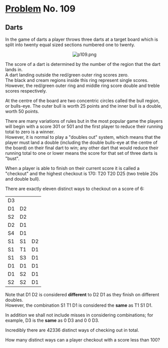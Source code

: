 # [Problem](https://projecteuler.net/problem=109) No. 109

## Darts

In the game of darts a player throws three darts at a target board which is split into twenty equal sized sections numbered one to twenty.

<div align="center">
	<img src="https://user-images.githubusercontent.com/73425927/170833741-8e1eda47-584f-42ff-8d1a-1567d1d204b7.png" alt="p109.png">
</div>

The score of a dart is determined by the number of the region that the dart lands in.<br>
A dart landing outside the red/green outer ring scores zero.<br>
The black and cream regions inside this ring represent single scores. However, the red/green outer ring and middle ring score double and treble scores respectively.

At the centre of the board are two concentric circles called the bull region, or bulls-eye. The outer bull is worth 25 points and the inner bull is a double, worth 50 points.

There are many variations of rules but in the most popular game the players will begin with a score 301 or 501 and the first player to reduce their running total to zero is a winner.<br>
However, it is normal to play a "doubles out" system, which means that the player must land a double (including the double bulls-eye at the centre of the board) on their final dart to win; any other dart that would reduce their running total to one or lower means the score for that set of three darts is "bust".

When a player is able to finish on their current score it is called a "checkout" and the highest checkout is 170: T20 T20 D25 (two treble 20s and double bull).

There are exactly eleven distinct ways to checkout on a score of 6:

<div align="center">
	<table>
		<tr>
			<td>D3</td>
		</tr>
		<tr>
			<td>D1</td>
			<td>D2</td>
		</tr>
		<tr>
			<td>S2</td>
			<td>D2</td>
		</tr>
		<tr>
			<td>D2</td>
			<td>D1</td>
		</tr>
		<tr>
			<td>S4</td>
			<td>D1</td>
		</tr>
		<tr>
			<td>S1</td>
			<td>S1</td>
			<td>D2</td>
		</tr>
		<tr>
			<td>S1</td>
			<td>T1</td>
			<td>D1</td>
		</tr>
		<tr>
			<td>S1</td>
			<td>S3</td>
			<td>D1</td>
		</tr>
		<tr>
			<td>D1</td>
			<td>D1</td>
			<td>D1</td>
		</tr>
		<tr>
			<td>D1</td>
			<td>S2</td>
			<td>D1</td>
		</tr>
		<tr>
			<td>S2</td>
			<td>S2</td>
			<td>D1</td>
		</tr>
	</table>
</div>

Note that D1 D2 is considered **different** to D2 D1 as they finish on different doubles.<br>
However, the combination S1 T1 D1 is considered the **same** as T1 S1 D1.

In addition we shall not include misses in considering combinations; for example, D3 is the **same** as 0 D3 and 0 0 D3.

Incredibly there are 42336 distinct ways of checking out in total.

How many distinct ways can a player checkout with a score less than 100?
